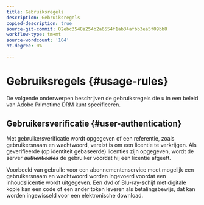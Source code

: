 ```yaml
---
title: Gebruiksregels
description: Gebruiksregels
copied-description: true
source-git-commit: 02ebc3548a254b2a6554f1ab34afbb3ea5f09bb8
workflow-type: tm+mt
source-wordcount: '104'
ht-degree: 0%

---
```


# Gebruiksregels {#usage-rules}

De volgende onderwerpen beschrijven de gebruiksregels die u in een beleid van Adobe Primetime DRM kunt specificeren.

## Gebruikersverificatie {#user-authentication}

Met gebruikersverificatie wordt opgegeven of een referentie, zoals gebruikersnaam en wachtwoord, vereist is om een licentie te verkrijgen. Als geverifieerde (op identiteit gebaseerde) licenties zijn opgegeven, wordt de server ~~_authenticates_~~ de gebruiker voordat hij een licentie afgeeft.

Voorbeeld van gebruik: voor een abonnementenservice moet mogelijk een gebruikersnaam en wachtwoord worden ingevoerd voordat een inhoudslicentie wordt uitgegeven. Een dvd of Blu-ray-schijf met digitale kopie kan een code of een ander token leveren als betalingsbewijs, dat kan worden ingewisseld voor een elektronische download.
